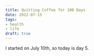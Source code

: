 ```yaml
---
title: Quitting Coffee for 100 Days
date: 2022-07-15
tags:
- health
- life
draft: true
---
```


I started on July 10th, so today is day 5.



